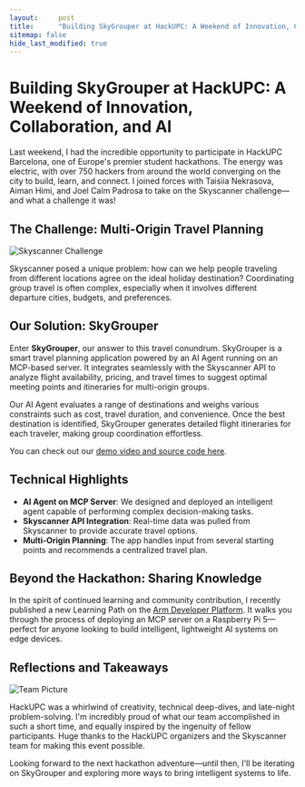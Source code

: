 ```yaml
---
layout:     post
title:      "Building SkyGrouper at HackUPC: A Weekend of Innovation, Collaboration, and AI"
sitemap: false
hide_last_modified: true
---
```


# Building SkyGrouper at HackUPC: A Weekend of Innovation, Collaboration, and AI

Last weekend, I had the incredible opportunity to participate in HackUPC Barcelona, one of Europe's premier student hackathons. The energy was electric, with over 750 hackers from around the world converging on the city to build, learn, and connect. I joined forces with Taisiia Nekrasova, Aiman Himi, and Joel Calm Padrosa to take on the Skyscanner challenge—and what a challenge it was!

<!--more-->

## The Challenge: Multi-Origin Travel Planning

![Skyscanner Challenge](../images/hackathon-barcelona1.png)

Skyscanner posed a unique problem: how can we help people traveling from different locations agree on the ideal holiday destination? Coordinating group travel is often complex, especially when it involves different departure cities, budgets, and preferences.

## Our Solution: SkyGrouper

Enter **SkyGrouper**, our answer to this travel conundrum. SkyGrouper is a smart travel planning application powered by an AI Agent running on an MCP-based server. It integrates seamlessly with the Skyscanner API to analyze flight availability, pricing, and travel times to suggest optimal meeting points and itineraries for multi-origin groups.

Our AI Agent evaluates a range of destinations and weighs various constraints such as cost, travel duration, and convenience. Once the best destination is identified, SkyGrouper generates detailed flight itineraries for each traveler, making group coordination effortless.

You can check out our [demo video and source code here](https://github.com/jc2409/SkyGrouper-Agent).

## Technical Highlights

* **AI Agent on MCP Server**: We designed and deployed an intelligent agent capable of performing complex decision-making tasks.
* **Skyscanner API Integration**: Real-time data was pulled from Skyscanner to provide accurate travel options.
* **Multi-Origin Planning**: The app handles input from several starting points and recommends a centralized travel plan.

## Beyond the Hackathon: Sharing Knowledge

In the spirit of continued learning and community contribution, I recently published a new Learning Path on the [Arm Developer Platform](https://learn.arm.com/learning-paths/cross-platform/mcp-ai-agent/). It walks you through the process of deploying an MCP server on a Raspberry Pi 5—perfect for anyone looking to build intelligent, lightweight AI systems on edge devices.

## Reflections and Takeaways

![Team Picture](../images/hackathon-barcelona2.png)

HackUPC was a whirlwind of creativity, technical deep-dives, and late-night problem-solving. I'm incredibly proud of what our team accomplished in such a short time, and equally inspired by the ingenuity of fellow participants. Huge thanks to the HackUPC organizers and the Skyscanner team for making this event possible.

Looking forward to the next hackathon adventure—until then, I'll be iterating on SkyGrouper and exploring more ways to bring intelligent systems to life.
